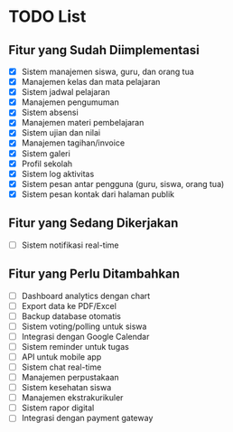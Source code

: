 # TODO List

## Fitur yang Sudah Diimplementasi
- [x] Sistem manajemen siswa, guru, dan orang tua
- [x] Manajemen kelas dan mata pelajaran
- [x] Sistem jadwal pelajaran
- [x] Manajemen pengumuman
- [x] Sistem absensi
- [x] Manajemen materi pembelajaran
- [x] Sistem ujian dan nilai
- [x] Manajemen tagihan/invoice
- [x] Sistem galeri
- [x] Profil sekolah
- [x] Sistem log aktivitas
- [x] Sistem pesan antar pengguna (guru, siswa, orang tua)
- [x] Sistem pesan kontak dari halaman publik

## Fitur yang Sedang Dikerjakan
- [ ] Sistem notifikasi real-time

## Fitur yang Perlu Ditambahkan
- [ ] Dashboard analytics dengan chart
- [ ] Export data ke PDF/Excel
- [ ] Backup database otomatis
- [ ] Sistem voting/polling untuk siswa
- [ ] Integrasi dengan Google Calendar
- [ ] Sistem reminder untuk tugas
- [ ] API untuk mobile app
- [ ] Sistem chat real-time
- [ ] Manajemen perpustakaan
- [ ] Sistem kesehatan siswa
- [ ] Manajemen ekstrakurikuler
- [ ] Sistem rapor digital
- [ ] Integrasi dengan payment gateway
